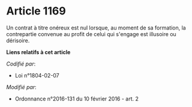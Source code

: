 # Article 1169

Un contrat à titre onéreux est nul lorsque, au moment de sa formation, la contrepartie convenue au profit de celui qui
s'engage est illusoire ou dérisoire.

**Liens relatifs à cet article**

_Codifié par_:

  - Loi n°1804-02-07

_Modifié par_:

  - Ordonnance n°2016-131 du 10 février 2016 - art. 2
